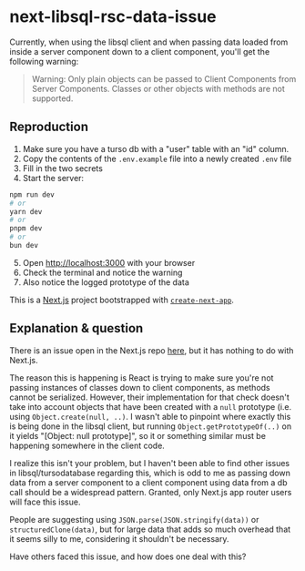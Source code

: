 # next-libsql-rsc-data-issue

Currently, when using the libsql client and when passing data loaded from inside a server component down to a client component, you'll get the following warning:
> Warning: Only plain objects can be passed to Client Components from Server Components. Classes or other objects with methods are not supported.

## Reproduction
1. Make sure you have a turso db with a "user" table with an "id" column.
2. Copy the contents of the `.env.example` file into a newly created `.env` file
3. Fill in the two secrets
4. Start the server:
```bash
npm run dev
# or
yarn dev
# or
pnpm dev
# or
bun dev
```
5. Open [http://localhost:3000](http://localhost:3000) with your browser
6. Check the terminal and notice the warning
7. Also notice the logged prototype of the data

This is a [Next.js](https://nextjs.org/) project bootstrapped with [`create-next-app`](https://github.com/vercel/next.js/tree/canary/packages/create-next-app).

## Explanation & question
There is an issue open in the Next.js repo [here](https://github.com/vercel/next.js/issues/47447), but it has nothing to do with Next.js.

The reason this is happening is React is trying to make sure you're not passing instances of classes down to client components, as methods cannot be serialized.
However, their implementation for that check doesn't take into account objects that have been created with a `null` prototype (i.e. using `Object.create(null, ..)`.
I wasn't able to pinpoint where exactly this is being done in the libsql client, but running `Object.getPrototypeOf(..)` on it yields "[Object: null prototype]", so it or something similar must be happening somewhere in the client code.

I realize this isn't your problem, but I haven't been able to find other issues in libsql/tursodatabase regarding this, which is odd to me as passing down data from a server component to a client component using data from a db call should be a widespread pattern.
Granted, only Next.js app router users will face this issue.

People are suggesting using `JSON.parse(JSON.stringify(data))` or `structuredClone(data)`, but for large data that adds so much overhead that it seems silly to me, considering it shouldn't be necessary.

Have others faced this issue, and how does one deal with this?
